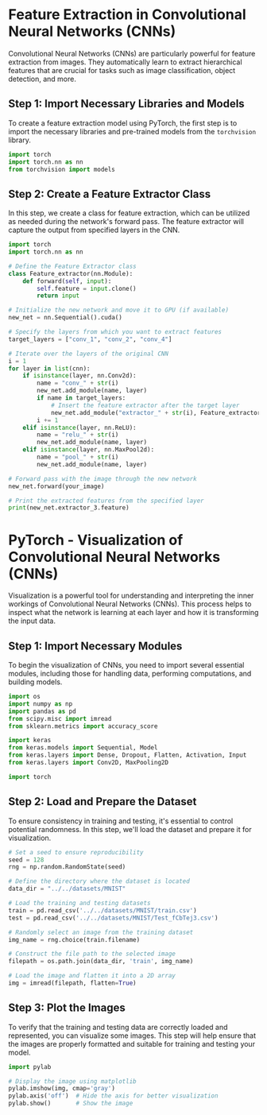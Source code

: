 # Feature Extraction in Convolutional Neural Networks (CNNs)

Convolutional Neural Networks (CNNs) are particularly powerful for feature extraction from images. They automatically learn to extract hierarchical features that are crucial for tasks such as image classification, object detection, and more.

## Step 1: Import Necessary Libraries and Models

To create a feature extraction model using PyTorch, the first step is to import the necessary libraries and pre-trained models from the `torchvision` library.

```python
import torch
import torch.nn as nn
from torchvision import models
```
## Step 2: Create a Feature Extractor Class

In this step, we create a class for feature extraction, which can be utilized as needed during the network's forward pass. The feature extractor will capture the output from specified layers in the CNN.

```python
import torch
import torch.nn as nn

# Define the Feature Extractor class
class Feature_extractor(nn.Module):
    def forward(self, input):
        self.feature = input.clone()
        return input

# Initialize the new network and move it to GPU (if available)
new_net = nn.Sequential().cuda()

# Specify the layers from which you want to extract features
target_layers = ["conv_1", "conv_2", "conv_4"]

# Iterate over the layers of the original CNN
i = 1
for layer in list(cnn):
    if isinstance(layer, nn.Conv2d):
        name = "conv_" + str(i)
        new_net.add_module(name, layer)
        if name in target_layers:
            # Insert the feature extractor after the target layer
            new_net.add_module("extractor_" + str(i), Feature_extractor())
        i += 1
    elif isinstance(layer, nn.ReLU):
        name = "relu_" + str(i)
        new_net.add_module(name, layer)
    elif isinstance(layer, nn.MaxPool2d):
        name = "pool_" + str(i)
        new_net.add_module(name, layer)

# Forward pass with the image through the new network
new_net.forward(your_image)

# Print the extracted features from the specified layer
print(new_net.extractor_3.feature)
```

# PyTorch - Visualization of Convolutional Neural Networks (CNNs)

Visualization is a powerful tool for understanding and interpreting the inner workings of Convolutional Neural Networks (CNNs). This process helps to inspect what the network is learning at each layer and how it is transforming the input data.

## Step 1: Import Necessary Modules

To begin the visualization of CNNs, you need to import several essential modules, including those for handling data, performing computations, and building models.

```python
import os
import numpy as np
import pandas as pd
from scipy.misc import imread
from sklearn.metrics import accuracy_score

import keras
from keras.models import Sequential, Model
from keras.layers import Dense, Dropout, Flatten, Activation, Input
from keras.layers import Conv2D, MaxPooling2D

import torch
```
## Step 2: Load and Prepare the Dataset

To ensure consistency in training and testing, it's essential to control potential randomness. In this step, we'll load the dataset and prepare it for visualization.

```python
# Set a seed to ensure reproducibility
seed = 128
rng = np.random.RandomState(seed)

# Define the directory where the dataset is located
data_dir = "../../datasets/MNIST"

# Load the training and testing datasets
train = pd.read_csv('../../datasets/MNIST/train.csv')
test = pd.read_csv('../../datasets/MNIST/Test_fCbTej3.csv')

# Randomly select an image from the training dataset
img_name = rng.choice(train.filename)

# Construct the file path to the selected image
filepath = os.path.join(data_dir, 'train', img_name)

# Load the image and flatten it into a 2D array
img = imread(filepath, flatten=True)
```



## Step 3: Plot the Images

To verify that the training and testing data are correctly loaded and represented, you can visualize some images. This step will help ensure that the images are properly formatted and suitable for training and testing your model.

```python
import pylab

# Display the image using matplotlib
pylab.imshow(img, cmap='gray')
pylab.axis('off')  # Hide the axis for better visualization
pylab.show()       # Show the image
```
